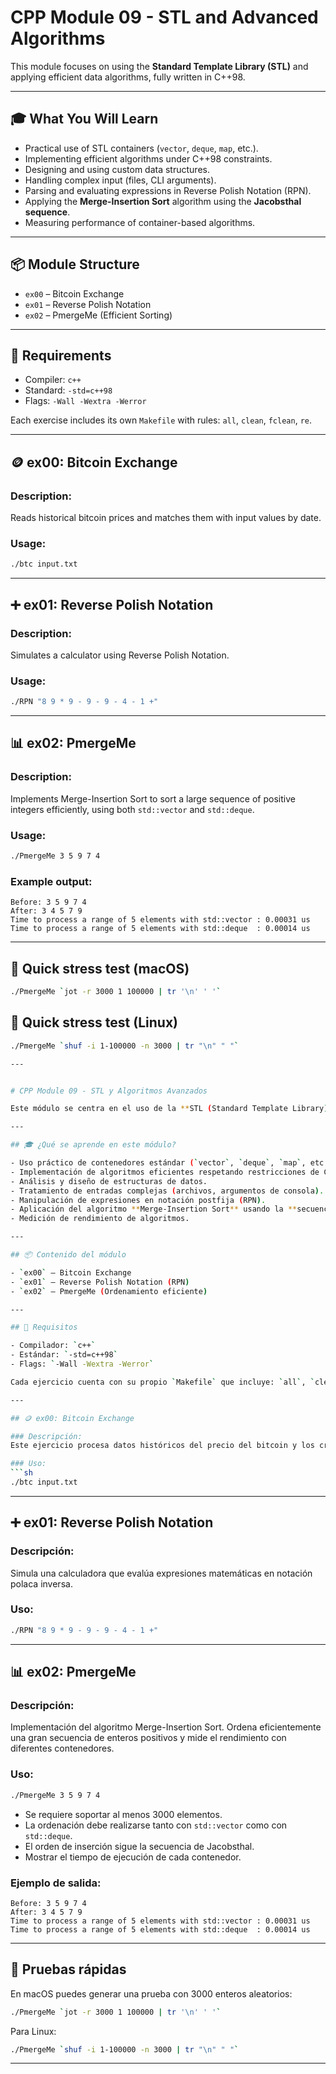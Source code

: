 # CPP Module 09 - STL and Advanced Algorithms

This module focuses on using the **Standard Template Library (STL)** and applying efficient data algorithms, fully written in C++98.

---

## 🎓 What You Will Learn

- Practical use of STL containers (`vector`, `deque`, `map`, etc.).
- Implementing efficient algorithms under C++98 constraints.
- Designing and using custom data structures.
- Handling complex input (files, CLI arguments).
- Parsing and evaluating expressions in Reverse Polish Notation (RPN).
- Applying the **Merge-Insertion Sort** algorithm using the **Jacobsthal sequence**.
- Measuring performance of container-based algorithms.

---

## 📦 Module Structure

- `ex00` – Bitcoin Exchange  
- `ex01` – Reverse Polish Notation  
- `ex02` – PmergeMe (Efficient Sorting)

---

## 🔧 Requirements

- Compiler: `c++`
- Standard: `-std=c++98`
- Flags: `-Wall -Wextra -Werror`

Each exercise includes its own `Makefile` with rules: `all`, `clean`, `fclean`, `re`.

---

## 🪙 ex00: Bitcoin Exchange

### Description:
Reads historical bitcoin prices and matches them with input values by date.

### Usage:
```sh
./btc input.txt
```

---

## ➕ ex01: Reverse Polish Notation

### Description:
Simulates a calculator using Reverse Polish Notation.

### Usage:
```sh
./RPN "8 9 * 9 - 9 - 9 - 4 - 1 +"
```

---

## 📊 ex02: PmergeMe

### Description:
Implements Merge-Insertion Sort to sort a large sequence of positive integers efficiently, using both `std::vector` and `std::deque`.

### Usage:
```sh
./PmergeMe 3 5 9 7 4
```

### Example output:
```
Before: 3 5 9 7 4
After: 3 4 5 7 9
Time to process a range of 5 elements with std::vector : 0.00031 us
Time to process a range of 5 elements with std::deque  : 0.00014 us
```

---

## 🧪 Quick stress test (macOS)

```sh
./PmergeMe `jot -r 3000 1 100000 | tr '\n' ' '`
```
## 🧪 Quick stress test (Linux)

```sh
./PmergeMe `shuf -i 1-100000 -n 3000 | tr "\n" " "`

---


# CPP Module 09 - STL y Algoritmos Avanzados

Este módulo se centra en el uso de la **STL (Standard Template Library)** y en la aplicación de algoritmos avanzados de ordenamiento, manipulación de datos y estructuras.

---

## 🎓 ¿Qué se aprende en este módulo?

- Uso práctico de contenedores estándar (`vector`, `deque`, `map`, etc.).
- Implementación de algoritmos eficientes respetando restricciones de C++98.
- Análisis y diseño de estructuras de datos.
- Tratamiento de entradas complejas (archivos, argumentos de consola).
- Manipulación de expresiones en notación postfija (RPN).
- Aplicación del algoritmo **Merge-Insertion Sort** usando la **secuencia de Jacobsthal**.
- Medición de rendimiento de algoritmos.

---

## 📦 Contenido del módulo

- `ex00` – Bitcoin Exchange  
- `ex01` – Reverse Polish Notation (RPN)  
- `ex02` – PmergeMe (Ordenamiento eficiente)

---

## 🔧 Requisitos

- Compilador: `c++`
- Estándar: `-std=c++98`
- Flags: `-Wall -Wextra -Werror`

Cada ejercicio cuenta con su propio `Makefile` que incluye: `all`, `clean`, `fclean`, `re`.

---

## 🪙 ex00: Bitcoin Exchange

### Descripción:
Este ejercicio procesa datos históricos del precio del bitcoin y los cruza con fechas introducidas por el usuario.

### Uso:
```sh
./btc input.txt
```

---

## ➕ ex01: Reverse Polish Notation

### Descripción:
Simula una calculadora que evalúa expresiones matemáticas en notación polaca inversa.

### Uso:
```sh
./RPN "8 9 * 9 - 9 - 9 - 4 - 1 +"
```

---

## 📊 ex02: PmergeMe

### Descripción:
Implementación del algoritmo Merge-Insertion Sort. Ordena eficientemente una gran secuencia de enteros positivos y mide el rendimiento con diferentes contenedores.

### Uso:
```sh
./PmergeMe 3 5 9 7 4
```

- Se requiere soportar al menos 3000 elementos.
- La ordenación debe realizarse tanto con `std::vector` como con `std::deque`.
- El orden de inserción sigue la secuencia de Jacobsthal.
- Mostrar el tiempo de ejecución de cada contenedor.

### Ejemplo de salida:
```
Before: 3 5 9 7 4
After: 3 4 5 7 9
Time to process a range of 5 elements with std::vector : 0.00031 us
Time to process a range of 5 elements with std::deque  : 0.00014 us
```

---

## 🧪 Pruebas rápidas

En macOS puedes generar una prueba con 3000 enteros aleatorios:

```sh
./PmergeMe `jot -r 3000 1 100000 | tr '\n' ' '`
```
Para Linux:

```sh
./PmergeMe `shuf -i 1-100000 -n 3000 | tr "\n" " "`
```
---
